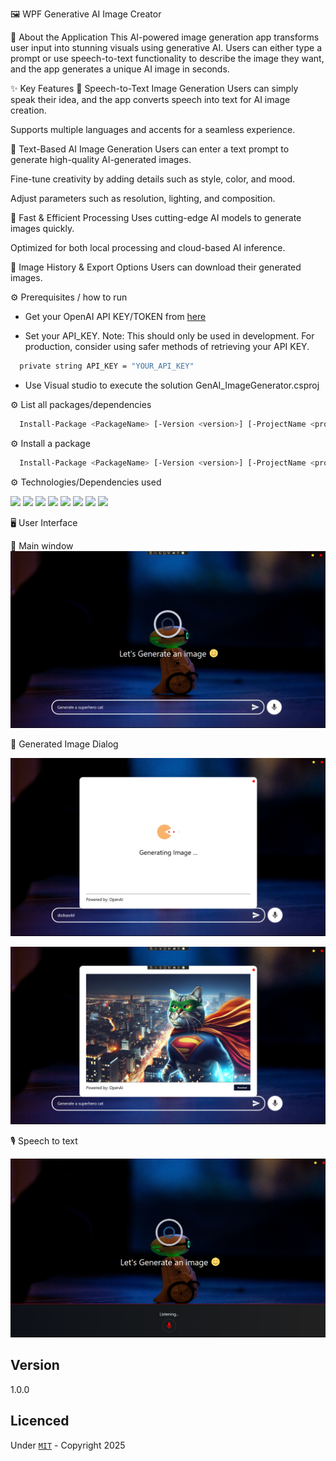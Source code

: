 ﻿🖼️ WPF Generative AI Image Creator

📌 About the Application
This AI-powered image generation app transforms user input into stunning visuals using generative AI. Users can either type a prompt or use speech-to-text functionality to describe the image they want, and the app generates a unique AI image in seconds.

✨ Key Features
🎤 Speech-to-Text Image Generation
Users can simply speak their idea, and the app converts speech into text for AI image creation.

Supports multiple languages and accents for a seamless experience.

📝 Text-Based AI Image Generation
Users can enter a text prompt to generate high-quality AI-generated images.

Fine-tune creativity by adding details such as style, color, and mood.

Adjust parameters such as resolution, lighting, and composition.

🚀 Fast & Efficient Processing
Uses cutting-edge AI models to generate images quickly.

Optimized for both local processing and cloud-based AI inference.

📂 Image History & Export Options
Users can download their generated images.

⚙️ Prerequisites / how to run

- Get your OpenAI API KEY/TOKEN from [here](https://platform.openai.com/docs/overview)

- Set your API_KEY. Note: This should only be used in development. For production, consider using safer methods of retrieving your API KEY.

```bash
  private string API_KEY = "YOUR_API_KEY"
```

- Use Visual studio to execute the solution GenAI_ImageGenerator.csproj

⚙️ List all packages/dependencies 

```bash
  Install-Package <PackageName> [-Version <version>] [-ProjectName <project>] [-Source <source>] [-DependencyVersion <dependency>]
```

⚙️ Install a package

```bash
  Install-Package <PackageName> [-Version <version>] [-ProjectName <project>] [-Source <source>] [-DependencyVersion <dependency>]
```

⚙️ Technologies/Dependencies used

<div id="badges">
  <img src="https://img.shields.io/badge/-C Sharp-green" />
  <img src="https://img.shields.io/badge/-dotnet core 8-red" />
  <img src="https://img.shields.io/badge/-WPF-blue" />
  <img src="https://img.shields.io/badge/-Xaml-green" />
  <img src="https://img.shields.io/badge/-OpenAI-red" />
  <img src="https://img.shields.io/badge/-Serilog-brown" />
  <img src="https://img.shields.io/badge/-Microsoft Dependency Injection-green" />
  <img src="https://img.shields.io/badge/-Material Design-blue" />
</div>

🖥️ User Interface

🤖 Main window 
![Screenshot](Screenshots/MainWindow.png)

🤖 Generated Image Dialog

![Screenshot](Screenshots/loading.png)

![Screenshot](Screenshots/dialog.png)

🎙️ Speech to text

![Screenshot](Screenshots/cognitive.png)

## Version 
1.0.0

## Licenced 
Under [`MIT`](LICENSE) - Copyright 2025  


